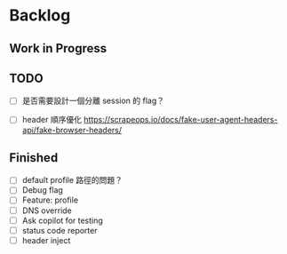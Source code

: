 # Backlog

## Work in Progress


## TODO


- [ ] 是否需要設計一個分離 session 的 flag？
- [ ] header 順序優化 https://scrapeops.io/docs/fake-user-agent-headers-api/fake-browser-headers/



## Finished

- [ ] default profile 路徑的問題？
- [ ] Debug flag
- [ ] Feature: profile
- [ ] DNS override
- [ ] Ask copilot for testing
- [ ] status code reporter
- [ ] header inject
